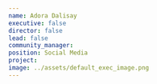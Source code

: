 ```yaml
---
name: Adora Dalisay
executive: false
director: false
lead: false
community_manager: 
position: Social Media
project:  
image: ../assets/default_exec_image.png
---
```

